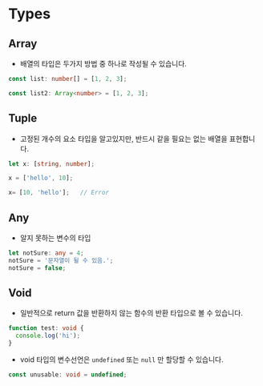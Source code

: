 # Types



## Array

- 배열의 타입은 두가지 방법 중 하나로 작성될 수 있습니다.

```typescript
const list: number[] = [1, 2, 3];

const list2: Array<number> = [1, 2, 3];
```



## Tuple

- 고정된 개수의 요소 타입을 알고있지만, 반드시 같을 필요는 없는 배열을 표현합니다.

```typescript
let x: [string, number];

x = ['hello', 10];

x= [10, 'hello'];	// Error
```



## Any

- 알지 못하는 변수의 타입

```typescript
let notSure: any = 4;
notSure = '문자열이 될 수 있음.';
notSure = false;
```



## Void

- 일반적으로 return 값을 반환하지 않는 함수의 반환 타입으로 볼 수 있습니다.

```typescript
function test: void {
  console.log('hi');
}
```

- void 타입의 변수선언은 `undefined` 또는 `null` 만 할당할 수 있습니다.

```typescript
const unusable: void = undefined;
```

